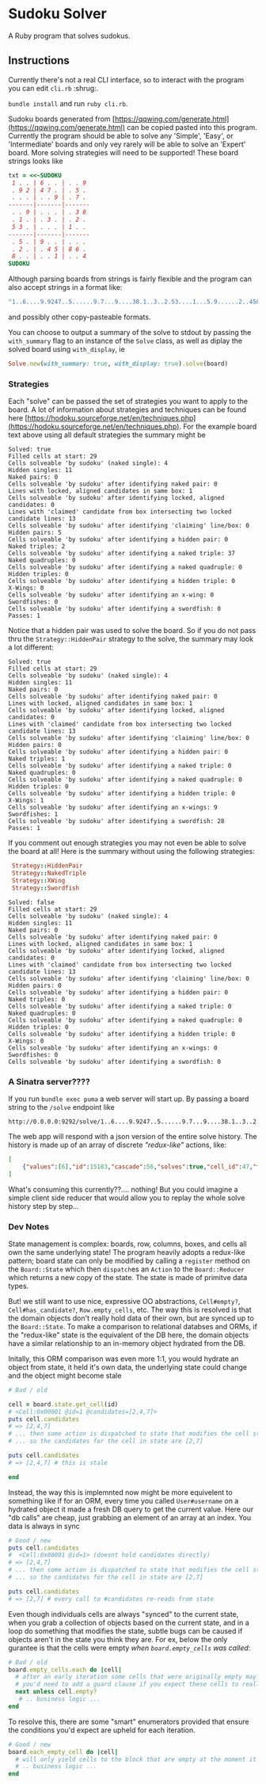 # Sudoku Solver
A Ruby program that solves sudokus.

## Instructions
Currently there's not a real CLI interface, so to interact with the program you can edit `cli.rb` \:shrug\:.

`bundle install` and run `ruby cli.rb`.

Sudoku boards generated from [https://qqwing.com/generate.html](https://qqwing.com/generate.html) can be copied pasted into this program. Currently the program should be able to solve any 'Simple', 'Easy', or 'Intermediate' boards and only vey rarely will be able to solve an 'Expert' board. More solving strategies will need to be supported! These board strings looks like
```rb
txt = <<~SUDOKU
 1 . . | 6 . . | . . 9
 . 9 2 | 4 7 . | . 5 .
 . . . | . . 9 | . 7 .
-------|-------|-------
 . . 9 | . . . | . 3 8
 . 1 . | . 3 . | . 2 .
 5 3 . | . . . | 1 . .
-------|-------|-------
 . 5 . | 9 . . | . . .
 . 2 . | . 4 5 | 8 6 .
 8 . . | . . 1 | . . 4
SUDOKU
```
Although parsing boards from strings is fairly flexible and the program can also accept strings in a format like:
```rb
"1..6....9.9247..5......9.7...9....38.1..3..2.53....1...5.9......2..4586.8....1..4"
```
and possibly other copy-pasteable formats.

You can choose to output a summary of the solve to stdout by passing the `with_summary` flag to an instance of the `Solve` class, as well as diplay the solved board using `with_display`, ie
```rb
Solve.new(with_summary: true, with_display: true).solve(board)
```

### Strategies
Each "solve" can be passed the set of strategies you want to apply to the board. A lot of information about strategies and techniques can be found here [https://hodoku.sourceforge.net/en/techniques.php](https://hodoku.sourceforge.net/en/techniques.php). For the example board text above using all default strategies the summary might be
```
Solved: true
Filled cells at start: 29
Cells solveable 'by sudoku' (naked single): 4
Hidden singles: 11
Naked pairs: 0
Cells solveable 'by sudoku' after identifying naked pair: 0
Lines with locked, aligned candidates in same box: 1
Cells solveable 'by sudoku' after identifying locked, aligned candidates: 0
Lines with 'claimed' candidate from box intersecting two locked candidate lines: 13
Cells solveable 'by sudoku' after identifying 'claiming' line/box: 0
Hidden pairs: 5
Cells solveable 'by sudoku' after identifying a hidden pair: 0
Naked triples: 2
Cells solveable 'by sudoku' after identifying a naked triple: 37
Naked quadruples: 0
Cells solveable 'by sudoku' after identifying a naked quadruple: 0
Hidden triples: 0
Cells solveable 'by sudoku' after identifying a hidden triple: 0
X-Wings: 0
Cells solveable 'by sudoku' after identifying an x-wing: 0
Swordfishes: 0
Cells solveable 'by sudoku' after identifying a swordfish: 0
Passes: 1
```
Notice that a hidden pair was used to solve the board. So if you do not pass thru the `Strategy::HiddenPair` strategy to the solve, the summary may look a lot different:
```
Solved: true
Filled cells at start: 29
Cells solveable 'by sudoku' (naked single): 4
Hidden singles: 11
Naked pairs: 0
Cells solveable 'by sudoku' after identifying naked pair: 0
Lines with locked, aligned candidates in same box: 1
Cells solveable 'by sudoku' after identifying locked, aligned candidates: 0
Lines with 'claimed' candidate from box intersecting two locked candidate lines: 13
Cells solveable 'by sudoku' after identifying 'claiming' line/box: 0
Hidden pairs: 0
Cells solveable 'by sudoku' after identifying a hidden pair: 0
Naked triples: 1
Cells solveable 'by sudoku' after identifying a naked triple: 0
Naked quadruples: 0
Cells solveable 'by sudoku' after identifying a naked quadruple: 0
Hidden triples: 0
Cells solveable 'by sudoku' after identifying a hidden triple: 0
X-Wings: 1
Cells solveable 'by sudoku' after identifying an x-wings: 9
Swordfishes: 1
Cells solveable 'by sudoku' after identifying a swordfish: 28
Passes: 1
```
If you comment out enough strategies you may not even be able to solve the board at all!
Here is the summary without using the following strategies:
```rb
 Strategy::HiddenPair
 Strategy::NakedTriple
 Strategy::XWing
 Strategy::Swordfish
```
```
Solved: false
Filled cells at start: 29
Cells solveable 'by sudoku' (naked single): 4
Hidden singles: 11
Naked pairs: 0
Cells solveable 'by sudoku' after identifying naked pair: 0
Lines with locked, aligned candidates in same box: 1
Cells solveable 'by sudoku' after identifying locked, aligned candidates: 0
Lines with 'claimed' candidate from box intersecting two locked candidate lines: 13
Cells solveable 'by sudoku' after identifying 'claiming' line/box: 0
Hidden pairs: 0
Cells solveable 'by sudoku' after identifying a hidden pair: 0
Naked triples: 0
Cells solveable 'by sudoku' after identifying a naked triple: 0
Naked quadruples: 0
Cells solveable 'by sudoku' after identifying a naked quadruple: 0
Hidden triples: 0
Cells solveable 'by sudoku' after identifying a hidden triple: 0
X-Wings: 0
Cells solveable 'by sudoku' after identifying an x-wings: 0
Swordfishes: 0
Cells solveable 'by sudoku' after identifying a swordfish: 0
```

### A Sinatra server????
If you run `bundle exec puma` a web server will start up.
By passing a board string to the `/solve` endpoint like
```
http://0.0.0.0:9292/solve/1..6....9.9247..5......9.7...9....38.1..3..2.53....1...5.9......2..4586.8....1..4
```
The web app will respond with a json version of the entire solve history. The history is made up of an array of discrete _"redux-like"_ actions, like:
```json
[
	{"values":[6],"id":15183,"cascade":56,"solves":true,"cell_id":47,"type":"update_cell","strategy":"nakedpair","naked_buddies":[57,59]},
]
```
What's consuming this currently??.... nothing! But you could imagine a simple client side reducer that would allow you to replay the whole solve history step by step...

### Dev Notes
State management is complex: boards, row, columns, boxes, and cells all own the same underlying state! The program heavily adopts a redux-like pattern; board state can only be modified by calling a `register` method on the `Board::State` which then `dispatch`es an `Action` to the `Board::Reducer` which returns a new copy of the state. The state is made of primitve data types.

But! we still want to use nice, expressive OO abstractions, `Cell#empty?`, `Cell#has_candidate?`,  `Row.empty_cells`, etc.  The way this is resolved is that the domain objects don't really hold data of their own, but are synced up to the `Board::State`. To make a comparison to relational databses and ORMs, if the "redux-like" state is the equivalent of the DB here, the domain objects have a similar relationship to an in-memory object hydrated from the DB.

Initally, this ORM comparison was even more 1:1, you would hydrate an object from state, it held it's own data, the underlying state could change and the object might become stale
```ruby
# Bad / old

cell = board.state.get_cell(id)
# <Cell:0x00001 @id=1 @candidates=[2,4,7]>
puts cell.candidates
# => [2,4,7]
# ... then some action is dispatched to state that modifies the cell state
# ... so the candidates for the cell in state are [2,7]

puts cell.candidates
# => [2,4,7] # this is stale

end
```
Instead, the way this is implemnted now might be more equivelent to something like if for an ORM, every time you called `User#username` on a hydrated object it made a fresh DB query to get the current value. Here our "db calls" are cheap, just grabbing an element of an array at an index. You data is always in sync
```rb
# Good / new
puts cell.candidates
#  <Cell:0x00001 @id=1> (doesnt hold candidates directly)
# => [2,4,7]
# ... then some action is dispatched to state that modifies the cell state
# ... so the candidates for the cell in state are [2,7]

puts cell.candidates
# => [2,7] # every call to #candidates re-reads from state
```
Even though individuals cells are always "synced" to the current state, when you grab a collection of objects based on the current state, and in a loop do something that modifies the state, subtle bugs can be caused if objects aren't in the state you think they are. For ex, below the only gurantee is that the cells were empty _when `board.empty_cells` was called_:
```rb
# Bad / old
board.empty_cells.each do |cell|
  # after an early iteration some cells that were originally empty may no longer be,
  # you'd need to add a guard clause if you expect these cells to really still be empty
  next unless cell.empty?
   # .. business logic ...
end
```
To resolve this, there are some "smart" enumerators provided that ensure the conditions you'd expect are upheld for each iteration.
```rb
# Good / new
board.each_empty_cell do |cell|
  # will only yield cells to the block that are empty at the moment it is yielded
  # .. business logic ...
end
```
